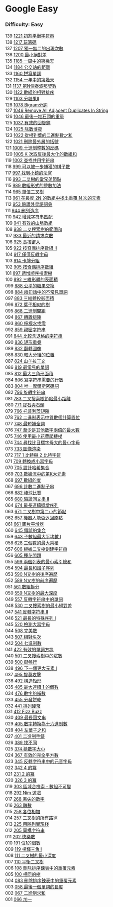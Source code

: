 # Google Easy

### Difficulty: Easy

139 [1221 初割平衡字符串](./Google/1221.md)   
138 [1217 玩籌碼](./Google/1217.md)   
137 [1207 獨一無二的出現次數](./Google/1207.md)   
136 [1200 最小絕對差](./Google/1200.md)   
135 [1185 一周中的第幾天](./Google/1185.md)   
134 [1184 公交站的距離](./Google/1184.md)   
133 [1160 拼寫單詞](./Google/1160.md)   
132 [1154 一年中的第幾天](./Google/1154.md)   
131 [1137 第N個泰波那契數](./Google/1137.md)   
130 [1122 數組的相對排序](./Google/1122.md)   
129 [1103 分糖果II](./Google/1103.md)   
128 [1078 Bigram分詞](./Google/1078.md)   
127 [1046 Remove All Adjacent Duplicates In String](./Google/1047.md)    
126 [1046 最後一堆石頭的重量](./Google/1046.md)  
125 [1037 有效的回旋鏢](./Google/1037.md)  
124 [1025 除數博奕](./Google/1025.md)  
123 [1022 從根到葉的二進制數之和](./Google/1022.md)  
122 [1021 刪除最外層的括號](./Google/1021.md)  
121 [1009 十進制整數的反碼](./Google/1009.md)  
120 [1005 K 次取反後最大化的數組和](./Google/1005.md)  
119 [1002 查找共用字符串](./Google/1002.md)  
118 [999 可以被一步捕獲的棋子數](./Google/999.md)  
117 [997 找到小鎮的法官](./Google/997.md)  
116 [993 二叉樹的堂兄弟節點](./Google/993.md)  
115 [989 數組形式的整數加法](./Google/989.md)  
114 [965 單值二叉樹](./Google/965.md)   
113 [961 在長度 2N 的數組中找出重覆 N 次的元素](./Google/961.md)   
112 [953 驗證外星語詞典](./Google/953.md)   
111 [944 删列造序](./Google/944.md)   
110 [942 增減字符串匹配](./Google/942.md)   
109 [941 有效的山脈數組](./Google/941.md)   
108 [938 二叉搜索樹的範圍和](./Google/938.md)    
107 [933 最近的請求次數](./Google/933.md)    
106 [925 長按鍵入](./Google/925.md)    
105 [922 按奇偶排序數組 II](./Google/922.md)    
104 [917 僅僅反轉字母](./Google/917.md)    
103 [914 卡牌分組](./Google/914.md)  
102 [905 按奇偶排序數組](./Google/905.md)  
101 [897 遞增順序搜索樹](./Google/897.md)    
100 [892 三維形體的表面積](./Google/892.md)  
099 [888 公平的糖果交換](./Google/888.md)  
098 [884 兩句話中的不常見單詞](./Google/884.md)  
097 [883 三維體投影面積](./Google/883.md)  
096 [872 葉子相似的樹](./Google/872.md)  
095 [868 二進制間距](./Google/868.md)  
094 [867 轉置矩陣](./Google/867.md)  
093 [860 檸檬水找零](./Google/860.md)   
092 [859 親密字符串](./Google/859.md)   
091 [844 比較含退格的字符串](./Google/844.md)   
090 [836 矩形重疊](./Google/836.md)  
089 [832 翻轉圖像](./Google/832.md)  
088 [830 較大分組的位置](./Google/830.md)  
087 [824 山羊拉丁文](./Google/824.md)  
086 [819 最常見的單詞](./Google/819.md)  
085 [812 最大三角形面積](./Google/812.md)  
084 [806 寫字符串需要的行數](./Google/806.md)  
083 [804 唯一摩爾斯密碼詞](./Google/804.md)  
082 [796 旋轉字符串](./Google/796.md)  
081 [783 二叉搜索樹節點最小距離](./Google/783.md)  
080 [771 寶石與石頭](./Google/771.md)  
079 [766 托普利茨矩陣](./Google/766.md)  
078 [762 二進制表示中質數個計算置位](./Google/762.md)  
077 [748 最短補全詞](./Google/748.md)  
076 [747 至少是其他數字兩倍的最大數](./Google/747.md)  
075 [746 使用最小花費爬樓梯](./Google/746.md)  
074 [744 尋找比目標字母大的最小字母](./Google/744.md)    
073 [733 圖像渲染](./Google/733.md)   
072 [717 1 比特與 2 比特字符](./Google/717.md)   
071 [709 轉換成小寫字母](./Google/709.md)   
070 [705 設計哈希集合](./Google/705.md)   
069 [703 數據流中的第K大元素](./Google/703.md)   
068 [697 數組的度](./Google/697.md)   
067 [696 計數二進制子串](./Google/696.md)   
066 [682 棒球比賽](./Google/682.md)   
065 [680 驗證回文串 II](./Google/680.md)   
064 [674 最長連續遞增序列](./Google/674.md)   
063 [671 二叉樹中第二小的節點](./Google/671.md)   
062 [657 機器人能否返回原點](./Google/657.md)   
061 [661 圖片平滑器](./Google/661.md)   
060 [645 錯誤的集合](./Google/645.md)  
059 [643 子數組最大平均數 I](./Google/643.md)  
058 [628 三個數的最大乘積](./Google/628.md)  
057 [606 根據二叉樹創建字符串](./Google/606.md)  
056 [605 種花問題](./Google/605.md)  
055 [599 兩個列表的最小索引總和](./Google/599.md)  
054 [594 最長和諧子序列](./Google/594.md)  
053 [590 N叉樹的後序遍歷](./Google/590.md)  
052 [589 N叉樹的前序遍歷](./Google/589.md)  
051 [561 數組拆分](./Google/561.md)  
050 [559 N叉樹的最大深度](./Google/559.md)  
049 [557 反轉字符串中的單詞](./Google/557.md)  
048 [530 二叉搜索樹的最小絕對差](./Google/530.md)  
047 [541 反轉字符串 II](./Google/541.md)  
046 [521 最長的特殊序列 I](./Google/521.md)  
045 [520 檢測大寫字母](./Google/520.md)  
044 [508 完美數](./Google/508.md)  
043 [507 相對名次](./Google/507.md)  
042 [504 七進制數](./Google/504.md)  
041 [422 有效的單詞方塊](./Google/501.md)  
040 [501 二叉搜索樹中的眾數](./Google/501.md)  
039 [500 鍵盤行](./Google/500.md)  
038 [496 下一個更大元素 I](./Google/496.md)   
037 [495 提莫攻擊](./Google/495.md)  
036 [492 構造矩形](./Google/492.md)  
035 [485 最大連續 1 的個數](./Google/485.md)  
034 [476 數字的補數](./Google/476.md)  
033 [455 分發餅乾](./Google/455.md)  
032 [441 排列硬幣](./Google/441.md)  
031 [412 Fizz Buzz](./Google/412.md)  
030 [409 最長回文串](./Google/409.md)  
029 [405 數字轉換為十六進制數](./Google/405.md)   
028 [404 左葉子之和](./Google/404.md)   
027 [401 二進制手錶](./Google/401.md)    
026 [389 找不同](./Google/389.md)   
025 [374 猜數字大小](./Google/374.md)   
024 [367 有效的完全平方數](./Google/345.md)  
023 [345 反轉字符串中的元音字母](./Google/345.md)   
022 [342 4 的冪](./Google/342.md)    
021 [231 2 的冪](./Google/326.md)    
020 [326 3 的冪](./Google/326.md)   
019 [303 區域合檢索 - 數組不可變](./Google/303.md)   
018 [292 Nim 遊戲](./Google/292.md)   
017 [268 丟失的數字](./Google/268.md)   
016 [263 醜數](./Google/263.md)   
015 [258 各位相加](./Google/258.md)   
014 [257 二叉樹的所有路徑](./Google/257.md)   
013 [225 用隊列實現棧](./Google/225.md)   
012 [205 同構字符串](./Google/205.md)  
011 [202 快樂數](./Google/202.md)  
010 [191 位1的個數 ](./Google/191.md)  
009 [119 楊輝三角II](./Google/119.md)  
008 [111 二叉樹的最小深度](./Google/111.md)  
007 [110 平衡二叉樹](./Google/110.md)  
006 [108 刪除排序鍊表中的重覆元素](./Google/108.md)  
005 [100 相同的樹](./Google/100.md)  
004 [083 刪除排序鍊表中的重覆元素](./Google/083.md)  
003 [058 最後一個單詞的長度](./Google/058.md)  
002 [067 二進制求和](./Google/067.md)  
001 [066 加一](./Google/066.md)  